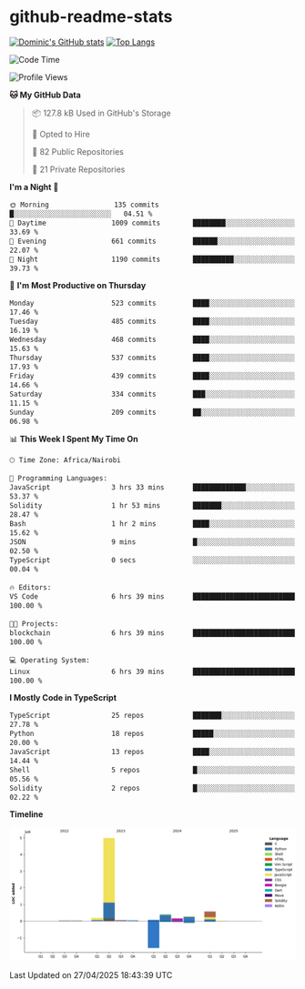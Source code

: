 # github-readme-stats
[![Dominic's GitHub stats](https://github-readme-stats.vercel.app/api?username=Domengo&show_icons=true)](https://github.com/anuraghazra/github-readme-stats)
[![Top Langs](https://github-readme-stats.vercel.app/api/top-langs/?username=Domengo&show_icons=true)](https://github.com/Domengo/github-readme-stats)

<!--START_SECTION:waka-->
![Code Time](http://img.shields.io/badge/Code%20Time-1%2C090%20hrs%2053%20mins-blue)

![Profile Views](http://img.shields.io/badge/Profile%20Views-0-blue)

**🐱 My GitHub Data** 

> 📦 127.8 kB Used in GitHub's Storage 
 > 
> 💼 Opted to Hire
 > 
> 📜 82 Public Repositories 
 > 
> 🔑 21 Private Repositories 
 > 
**I'm a Night 🦉** 

```text
🌞 Morning                135 commits         █░░░░░░░░░░░░░░░░░░░░░░░░   04.51 % 
🌆 Daytime                1009 commits        ████████░░░░░░░░░░░░░░░░░   33.69 % 
🌃 Evening                661 commits         ██████░░░░░░░░░░░░░░░░░░░   22.07 % 
🌙 Night                  1190 commits        ██████████░░░░░░░░░░░░░░░   39.73 % 
```
📅 **I'm Most Productive on Thursday** 

```text
Monday                   523 commits         ████░░░░░░░░░░░░░░░░░░░░░   17.46 % 
Tuesday                  485 commits         ████░░░░░░░░░░░░░░░░░░░░░   16.19 % 
Wednesday                468 commits         ████░░░░░░░░░░░░░░░░░░░░░   15.63 % 
Thursday                 537 commits         ████░░░░░░░░░░░░░░░░░░░░░   17.93 % 
Friday                   439 commits         ████░░░░░░░░░░░░░░░░░░░░░   14.66 % 
Saturday                 334 commits         ███░░░░░░░░░░░░░░░░░░░░░░   11.15 % 
Sunday                   209 commits         ██░░░░░░░░░░░░░░░░░░░░░░░   06.98 % 
```


📊 **This Week I Spent My Time On** 

```text
🕑︎ Time Zone: Africa/Nairobi

💬 Programming Languages: 
JavaScript               3 hrs 33 mins       █████████████░░░░░░░░░░░░   53.37 % 
Solidity                 1 hr 53 mins        ███████░░░░░░░░░░░░░░░░░░   28.47 % 
Bash                     1 hr 2 mins         ████░░░░░░░░░░░░░░░░░░░░░   15.62 % 
JSON                     9 mins              █░░░░░░░░░░░░░░░░░░░░░░░░   02.50 % 
TypeScript               0 secs              ░░░░░░░░░░░░░░░░░░░░░░░░░   00.04 % 

🔥 Editors: 
VS Code                  6 hrs 39 mins       █████████████████████████   100.00 % 

🐱‍💻 Projects: 
blockchain               6 hrs 39 mins       █████████████████████████   100.00 % 

💻 Operating System: 
Linux                    6 hrs 39 mins       █████████████████████████   100.00 % 
```

**I Mostly Code in TypeScript** 

```text
TypeScript               25 repos            ███████░░░░░░░░░░░░░░░░░░   27.78 % 
Python                   18 repos            █████░░░░░░░░░░░░░░░░░░░░   20.00 % 
JavaScript               13 repos            ████░░░░░░░░░░░░░░░░░░░░░   14.44 % 
Shell                    5 repos             █░░░░░░░░░░░░░░░░░░░░░░░░   05.56 % 
Solidity                 2 repos             █░░░░░░░░░░░░░░░░░░░░░░░░   02.22 % 
```



**Timeline**

![Lines of Code chart](https://raw.githubusercontent.com/Domengo/Domengo/main/assets/bar_graph.png)


 Last Updated on 27/04/2025 18:43:39 UTC
<!--END_SECTION:waka-->


